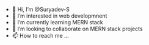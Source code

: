 - 👋 Hi, I’m @Suryadev-S
- 👀 I’m interested in web developmnent
- 🌱 I’m currently learning MERN stack
- 💞️ I’m looking to collaborate on MERN stack projects
- 📫 How to reach me ...

<!---
Suryadev-S/Suryadev-S is a ✨ special ✨ repository because its `README.md` (this file) appears on your GitHub profile.
You can click the Preview link to take a look at your changes.
--->
